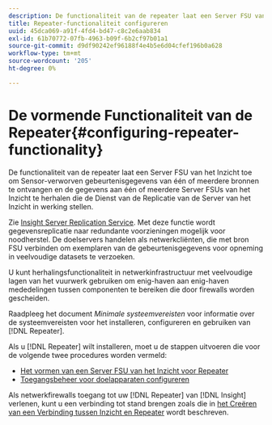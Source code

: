 ```yaml
---
description: De functionaliteit van de repeater laat een Server FSU van het Inzicht toe om Sensor-verworven gebeurtenisgegevens van één of meerdere bronnen te ontvangen en de gegevens aan één of meerdere Server FSUs van het Inzicht te herhalen die de Dienst van de Replicatie van de Server van het Inzicht in werking stellen.
title: Repeater-functionaliteit configureren
uuid: 45dca069-a91f-4fd4-bd47-c8c2e6aab834
exl-id: 61b70772-07fb-4963-b09f-6b2cf97b01a1
source-git-commit: d9df90242ef96188f4e4b5e6d04cfef196b0a628
workflow-type: tm+mt
source-wordcount: '205'
ht-degree: 0%

---
```


# De vormende Functionaliteit van de Repeater{#configuring-repeater-functionality}

De functionaliteit van de repeater laat een Server FSU van het Inzicht toe om Sensor-verworven gebeurtenisgegevens van één of meerdere bronnen te ontvangen en de gegevens aan één of meerdere Server FSUs van het Inzicht te herhalen die de Dienst van de Replicatie van de Server van het Inzicht in werking stellen.

Zie [Insight Server Replication Service](../../../../home/c-inst-svr/c-ins-svr-rep-svc/c-ins-svr-rep-svc.md#concept-926e654e80d943a0b6ac44a82a510d92). Met deze functie wordt gegevensreplicatie naar redundante voorzieningen mogelijk voor noodherstel. De doelservers handelen als netwerkcliënten, die met bron FSU verbinden om exemplaren van de gebeurtenisgegevens voor opneming in veelvoudige datasets te verzoeken.

U kunt herhalingsfunctionaliteit in netwerkinfrastructuur met veelvoudige lagen van het vuurwerk gebruiken om enig-haven aan enig-haven mededelingen tussen componenten te bereiken die door firewalls worden gescheiden.

Raadpleeg het document *Minimale systeemvereisten* voor informatie over de systeemvereisten voor het installeren, configureren en gebruiken van [!DNL Repeater].

Als u [!DNL Repeater] wilt installeren, moet u de stappen uitvoeren die voor de volgende twee procedures worden vermeld:

* [Het vormen van een Server FSU van het Inzicht voor Repeater](../../../../home/c-inst-svr/c-rptr-fntly/c-cnfg-rptr-fntly/t-cfg-fsu-rptr.md#task-1ad7fa5777b845f4bd398f97226e56b2)
* [Toegangsbeheer voor doelapparaten configureren](../../../../home/c-inst-svr/c-rptr-fntly/c-cnfg-rptr-fntly/t-cfg-acc-ctrll-tgt-mach.md#task-0e49953728444839bc0a26234501a4c5)

Als netwerkfirewalls toegang tot uw [!DNL Repeater] van [!DNL Insight] verlenen, kunt u een verbinding tot stand brengen zoals die in [het Creëren van een Verbinding tussen Inzicht en Repeater](../../../../home/c-inst-svr/c-rptr-fntly/c-cnfg-rptr-fntly/t-crt-conn-ins-rptr.md#task-785bfe5f0e31484683e4345038add118) wordt beschreven.
